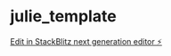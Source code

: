 # julie_template

[Edit in StackBlitz next generation editor ⚡️](https://stackblitz.com/~/github.com/RemiKoder/julie_template)